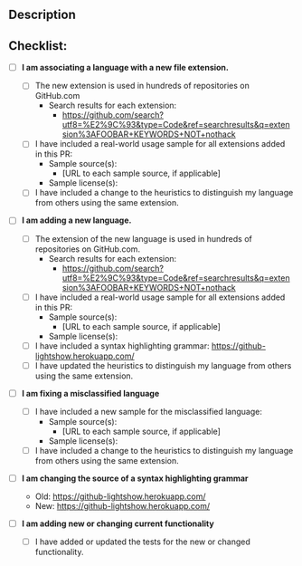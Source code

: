 <!--- Briefly describe what you're changing. -->

## Description
<!--- If necessary, go into depth of what this pull request is doing. -->

## Checklist:
<!--- Go over all the following points, and put an `x` in all the boxes that apply. -->
<!--- If you're unsure about any of these, don't hesitate to ask. We're here to help! -->
- [ ] **I am associating a language with a new file extension.**
  - [ ] The new extension is used in hundreds of repositories on GitHub.com
    - Search results for each extension:
      <!-- Replace FOOBAR with the new extension, and KEYWORDS with keywords unique to the language. Repeat for each extension added. -->
      - https://github.com/search?utf8=%E2%9C%93&type=Code&ref=searchresults&q=extension%3AFOOBAR+KEYWORDS+NOT+nothack
  - [ ] I have included a real-world usage sample for all extensions added in this PR:
    - Sample source(s):
      - [URL to each sample source, if applicable]
    - Sample license(s):
  - [ ] I have included a change to the heuristics to distinguish my language from others using the same extension.

- [ ] **I am adding a new language.**
  - [ ] The extension of the new language is used in hundreds of repositories on GitHub.com.
    - Search results for each extension:
      <!-- Replace FOOBAR with the new extension, and KEYWORDS with keywords unique to the language. Repeat for each extension added. -->
      -  https://github.com/search?utf8=%E2%9C%93&type=Code&ref=searchresults&q=extension%3AFOOBAR+KEYWORDS+NOT+nothack
  - [ ] I have included a real-world usage sample for all extensions added in this PR:
    - Sample source(s):
      - [URL to each sample source, if applicable]
    - Sample license(s):
  <!-- Update the Lightshow URLs below to show the grammar in action if you included one. -->
  - [ ] I have included a syntax highlighting grammar: https://github-lightshow.herokuapp.com/
  - [ ] I have updated the heuristics to distinguish my language from others using the same extension.

- [ ] **I am fixing a misclassified language**
  - [ ] I have included a new sample for the misclassified language:
    - Sample source(s):
      - [URL to each sample source, if applicable]
    - Sample license(s):
  - [ ] I have included a change to the heuristics to distinguish my language from others using the same extension.

- [ ] **I am changing the source of a syntax highlighting grammar**
  <!-- Update the Lightshow URLs below to show the new and old grammars in action. -->
  - Old: https://github-lightshow.herokuapp.com/
  - New: https://github-lightshow.herokuapp.com/

- [ ] **I am adding new or changing current functionality**
  <!-- This includes modifying the vendor, documentation, and generated lists. -->
  - [ ] I have added or updated the tests for the new or changed functionality.
